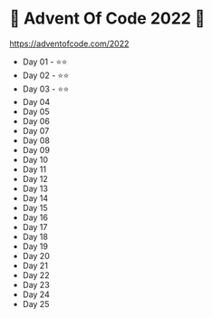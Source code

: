 # 🎁 Advent Of Code 2022 🎄

https://adventofcode.com/2022

* Day 01 - ⭐⭐
* Day 02 - ⭐⭐
* Day 03 - ⭐⭐
* Day 04
* Day 05
* Day 06
* Day 07
* Day 08
* Day 09
* Day 10
* Day 11
* Day 12
* Day 13
* Day 14
* Day 15
* Day 16
* Day 17
* Day 18
* Day 19
* Day 20
* Day 21
* Day 22
* Day 23
* Day 24
* Day 25
